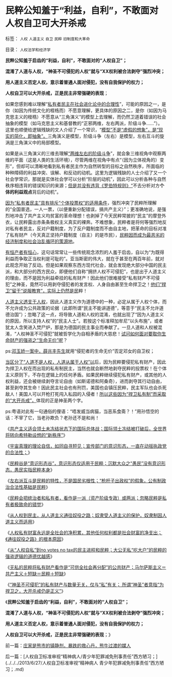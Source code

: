 # 民粹公知羞于“利益，自利”，不敢面对人权自卫可大开杀戒

标签： `人权` `人道主义` `自卫` `民粹` `旧制度和大革命` 

目录： `人权法学和经济学`

**民粹公知羞于启齿的“利益，自利”，不敢面对的“人权自卫”；**

**混淆了人道与人权，“神圣不可侵犯的人权”就与“XX权利被合法剥夺”强烈冲突；**

**用人道主义否定人权，意示着普通人面对侵犯，没有自我保护的权力；**

**人权自卫可以大开杀戒，正是民主非常强硬的表现**；

如果您感到难以理解“[私有者民主在社会进化论中的合理性](../../../2013/6/26/民粹的强盗逻辑的道德优越感.md)”，可能的原因之一，是你（如因为传统文化的桎梏而）不愿意理解，更具体的原因之二，是你（如因为马克思主义的桎梏）不愿意从“三角演义”的模型上去理解，而仍然卫道着错误的社会抽象的模型（如马克思主义和基督教的“正邪两维，左右两派，阶级斗争……”）。这里也顺便给逻辑残缺的文人介绍了一个常识，“[模型”不是“虚假的想象”，是“现实的简化，即抽象”。](../../../2009/4/1/面向对象抽象模型社会经济分析.md)三角演义是模型，阶级斗争（左右）是模型，左右互斗的旋涡是三角演义中的局部模型。

如果是从三角演义的三维去理解[“两维左右的阶级斗争](../../../2013/6/4/成者王侯败者寇！道德治国的选拨，监管，革命.md)”，就会象三维视角中观察两维的平面（这是人类的生活环境），尽管两维在视角中有点“（因为立体视角的）变形”，但却可以清晰地看到私有者民主作为自然转型的目标之自然秩序，所面临的种种障碍的利益冲突、误解、和反动的动机。这里为逻辑残缺的人士介绍了又一个社会学常识，那就是实体社会学可以分析“阶层的动机”，因此可以分析各种与自然秩序相违背的错误知识的来源；[但是并没有违背《罗伯特规则》“](../../../2012/6/9/“公共知识分子”疑似最常见的愚昧.md)不去分析对方**个体的利益观点**背后的动机”。

[因为“私有者民主”具有排斥“个体投票权”的适用条件](../../../2013/6/26/在民粹氛围中，私有者民主必定剥夺民粹的投票权；.md)，强烈冲突了民粹所理解的“全国普选，一人一票，（以便重新分配错误，搞共产主义）”；更准确地说，是强烈地冲击了共产主义均贫富的革命理想！也剥掉了今天民粹常披的“民主”的摩登外衣，让民粹露出赤条条极权主义真实的裸奔。不难想象，民粹者是将何等强烈地反对私有者民主，反对户籍制度，为了反户籍制度而不由自主地，把革命的目标对准了私有财产（今天真正坚持户籍制度（自主）的是市民），[民粹因而成为最恶劣的经济制度和社会治乱循环的策源地](../../../2013/6/23/民主几乎一无是处，专制几乎完美无瑕；.md)。

[有恒产者有恒心](../../../2011/6/3/善恶的公式与极端的牛二.md)，这句话常常让一些传统观念浓烈的人羞于启齿，自以为“为既得利益而争取正当权利是可耻的”。亚当斯密的伟大，就在于甚至在两百年前，就对此观念开始了反动。但是如果观察东西方现代社会，就会发现绝大部分中国的民主派，和大部分的西方民众，即便他们自称“拥挤人权不可侵犯”，也是出于人道主义的理由，而不是因为利益牵挂的私有财产！因此他们很难接受“私有财产不可侵犯”之神圣，竟然可以用剥夺侵犯者的发言权、人身自由甚至生命捍卫之！[他们“捍卫”留于“说服教育”，实际上仍然是民](../../../2012/4/22/个体价值观没有说服他人的义务.md)粹！

[人道主义透支于人权](../../../2011/1/26/人权不是人道，人道透支人权.md)，因此人道主义作为道德中的一种，必定从属于人权个体，而不允许成为公共政策的论据（此即所谓“民主不能讲道德”，等意于“民主不允许道德治国”）；忽略了这一点，将导致人道和人权的混淆，也就出现了“因为人道主义的原因，所以支持人权”的“民主人士”。若按这个标准释加牟尼“以头布施”，或者犹太人含笑进入焚尸炉，那是为德国的民主事业而奉献了。一旦人道和人权被混淆，“人权神圣不可侵犯”就被哲学化为自相矛盾的大慈悲！[试问如何面对要取你生命财产的强盗之“生命无价”呢](../../../2010/7/17/中国医保能否捍卫儿童生命价值？.md)？

ps:[邓玉娇一案中，薛兆丰先生](../../../2013/2/18/薛兆丰先生的法家暴政，胡释之先生“自治即民粹”.md)就用“侵犯者的生命无价”否定邓女的自卫权；

[当区分了“人道不是人权，人道从属于人权”以](../../../2009/10/29/人道不是人权；人道主义和低人权社会的关系.md)后，因为民粹要侵犯私有财产，因此为捍卫人权在而出现的私有制民主，当然也就会断然地剥夺民粹的投票权！在个体主义原则下，不存在逻辑上的任何矛盾。如果民粹继续侵犯私有财产，或其他的人权利益，还会被继续剥夺言论自由（如斯诺德和阿桑奇），进而剥夺其行动自由，甚至剥夺其生命！因此民主社会也有刑罚，美国也会镇压民粹，民主军队也会杀死敌人！美国人可以开枪打死闯入私园的入侵者！[所以这些因为“捍卫私有制”而采取的“大开杀戒”，](../../../2013/6/26/在民粹氛围中，私有者民主必定剥夺民粹的投票权；.md)体现的正是神圣两个字。

ps:粤语对此有一句通俗的俚语：“唔发威当病猫，当恶系食斋？！”用孙悟空的话：不宰了它，当老孙欺负？老孙还不是和尚！

《[共产主义适合领土未冻结状态下的国际总体战；国际领土冻结被打破后，全世界将转向希特勒设想的“新秩序”](../../../2013/6/23/共产主义的适用性，利比亚战争潜藏的深远危机.md)》

《[宇宙真理的理论自信，如同自寻短见；宣传部门的意识形态，一直在动摇执政党的合法性；](../../../2013/6/23/宇宙真理的汉语误会，自寻短见的理论自信.md)》

《[民粹谷是“意识形态谷”，意识形态仅适用于民粹；沉默大众之“愚民”没有意识形态，愚民实指民粹本身](../../../2013/6/24/意识形态仅适用于民粹，左右互斗是争当皇帝的口水演习.md)》

《[左右派互斗是民粹的特性，不是国民劣根性；“枪杆子出政权”的假象，公有制政治合法性基础是民粹](../../../2013/6/24/“逢政府必反”的民粹良心，共产主义爽约的“原罪”.md)》

《[民粹会把统治者和私有者，看作是一派（资产阶级专政）或两派；忽略民粹是私有者极致命的错觉](../../../2013/6/25/公有制的政治基础是民粹，忽略民粹是极致命的错觉.md)》

《[从人权到民主，从人道主义通往奴役之路；奴隶受人道主义的保护，奴隶制因人道主义而适用](../../../2013/6/25/从人权通向民主，从人道主义通向最公平的共产主义.md)》

《[人权私有财富永远是全社会的净积累，其他任何权利都是社会财富的净支出；《通往奴役之路》的根本原因](../../../2013/6/25/人权是中唯一具备自持能力的权利，《通往奴役之路》的根本原因.md)》

《[从“人权自私”到no votes no
tax的民主进程和民粹；大公无私“吃大户”的民粹的强盗逻辑的道德优越感](../../../2013/6/26/民粹的强盗逻辑的道德优越感.md)》

《[无私的民粹将私有财产看作是“可供全社会再分配”的公共财产；马尔萨斯主义＝共产主义＋短缺＝民粹＋短缺](../../../2013/6/26/马尔萨斯主义＝封建＝(共产主义＋短缺)＝(民粹＋短缺).md)》

《[“神圣不可侵犯”的私有财产与数量无关，仅与“私”有关；
所谓“神圣”者意指“为捍卫之，大开杀戒仍是正义”](../../../2013/6/26/在民粹氛围中，私有者民主必定剥夺民粹的投票权；.md)》

《**民粹公知羞于启齿的“利益，自利”，不敢面对的“人权自卫”；**

**混淆了人道与人权，“神圣不可侵犯的人权”就与“XX权利被合法剥夺”强烈冲突；**

**用人道主义否定人权，意示着普通人面对侵犯，没有自我保护的权力；**

**人权自卫可以大开杀戒，正是民主非常强硬的表现**；》



前一篇：[庄家是熊市的镇静剂，暴跌的救心丹，熊牛过渡的媒人](../../../2013/6/26/庄家是熊市的镇静剂，暴跌的救心丹，熊牛过渡的媒人.md)

后一篇：[人权自卫标准审视“精神病人/青少年犯罪减免刑事责任”西方陋习；](../../../2013/6/27/人权自卫标准审视“精神病人 青少年犯罪减免刑事责任”西方陋习；.md)